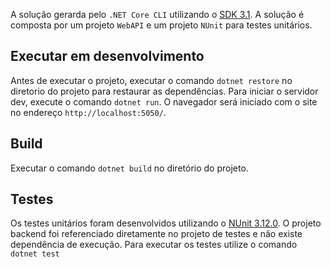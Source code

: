A solução gerarda pelo `.NET Core CLI` utilizando o [SDK 3.1](https://dotnet.microsoft.com/download/dotnet-core/3.1). A solução é composta por um projeto `WebAPI` e um projeto `NUnit` para testes unitários.

## Executar em desenvolvimento

Antes de executar o projeto, executar o comando `dotnet restore` no diretorio do projeto para restaurar as dependências.
Para iniciar o servidor dev, execute o comando `dotnet run`. O navegador será iniciado com o site no endereço `http://localhost:5050/`.

## Build

Executar o comando `dotnet build` no diretório do projeto.

## Testes
Os testes unitários foram desenvolvidos utilizando o [NUnit 3.12.0](https://www.nuget.org/packages/NUnit/3.12.0). O projeto backend foi referenciado diretamente no projeto de testes e não existe dependência de execução. Para executar os testes utilize o comando `dotnet test`
